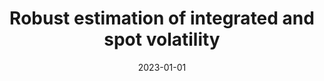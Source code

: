 ---
title: "Robust estimation of integrated and spot volatility"
collection: publications
category: published
permalink: /publication/2023-01-01-robust-estimation-integrated-spot-volatility
excerpt: 'This paper develops robust methods for estimating integrated and spot volatility under microstructure noise.'
date: 2023-01-01
venue: 'Journal of Econometrics'
paperurl: 'https://www.sciencedirect.com/science/article/pii/S030440762300001X'  # replace with actual DOI or PDF link
bibtexurl: 'https://example.com/bibtex/li2023robust.bib'  # optional: host your .bib file somewhere
citation: 'Li, Z. M., & Linton, O. (2023). "Robust estimation of integrated and spot volatility." <i>Journal of Econometrics</i>, 105614.'
---